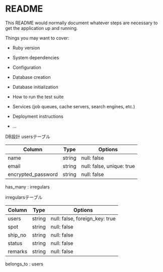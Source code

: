 # README

This README would normally document whatever steps are necessary to get the
application up and running.

Things you may want to cover:

* Ruby version

* System dependencies

* Configuration

* Database creation

* Database initialization

* How to run the test suite

* Services (job queues, cache servers, search engines, etc.)

* Deployment instructions

* ...

DB設計
usersテーブル

| Column             | Type                | Options                   |
|--------------------|---------------------|---------------------------|
| name               | string              | null: false               |
| email              | string              | null: false, unique: true |
| encrypted_password | string              | null: false               |

has_many : irregulars



irregularsテーブル

| Column             | Type                | Options                   |
|--------------------|---------------------|---------------------------|
| users              | string              | null: false, foreign_key: true|
| spot               | string              | null: false               |
| ship_no            | string              | null: false               |
| status             | string              | null: false               |
| remarks            | string              | null: false               |

belongs_to : users